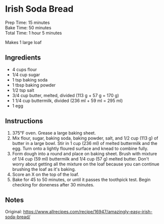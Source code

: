 # Irish Soda Bread

Prep Time: 15 minutes  
Bake Time: 50 minutes  
Total Time: 1 hour 5 minutes  

Makes 1 large loaf

## Ingredients

* 4 cups flour
* 1/4 cup sugar
* 1 tsp baking soda
* 1 tbsp baking powder
* 1/2 tsp salt
* 3/4 cup butter, melted, divided (113 g + 57 g = 170 g)
* 1 1/4 cup buttermilk, divided (236 ml + 59 ml = 295 ml)
* 1 egg

## Instructions

1. 375℉ oven. Grease a large baking sheet.
1. Mix flour, sugar, baking soda, baking powder, salt, and 1/2 cup (113 g) of butter in a large bowl. Stir in 1 cup (236 ml) of melted buttermilk and the egg. Turn onto a lightly floured surface and knead to combine fully.
1. Form dough into a round and place on baking sheet. Brush with mixture of 1/4 cup (59 ml) buttermilk and 1/4 cup (57 g) melted butter. Don't worry about getting all the mixture on the loaf because you can continue brushing the loaf as it's baking.
1. Score an X on the top of the loaf.
1. Bake for 45 to 50 minutes, or until it passes the toothpick test. Begin checking for doneness after 30 minutes.

## Notes

Original: <https://www.allrecipes.com/recipe/16947/amazingly-easy-irish-soda-bread/>
